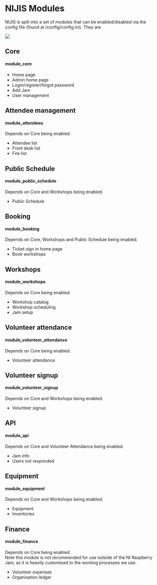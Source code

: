 # NIJIS Modules   

NIJIS is split into a set of modules that can be enabled/disabled via the config file (found at /config/config.ini). They are

![](images/NIJIS_modules_diagram.jpg)

## Core
#### module_core
 - Home page
 - Admin home page
 - Login/register/forgot password
 - Add Jam
 - User management

## Attendee management
#### module_attendees
Depends on Core being enabled.
 - Attendee list
 - Front desk list
 - Fire list

## Public Schedule
#### module_public_schedule
Depends on Core and Workshops being enabled.
 - Public Schedule

## Booking
#### module_booking
Depends on Core, Workshops and Public Schedule being enabled.
 - Ticket sign in home page
 - Book workshops

## Workshops
#### module_workshops
Depends on Core being enabled.
 - Workshop catalog
 - Workshop scheduling
 - Jam setup
 
 
## Volunteer attendance
#### module_volunteer_attendance
Depends on Core being enabled.
 - Volunteer attendance


## Volunteer signup
#### module_volunteer_signup
Depends on Core and Workshops being enabled.
 - Volunteer signup

## API
#### module_api
Depends on Core and Volunteer Attendance being enabled.
 - Jam info
 - Users not responded

## Equipment
#### module_equipment
Depends on Core and Workshops being enabled.
 - Equipment
 - Inventories
 
 
 ## Finance
 #### module_finance   
 Depends on Core being enabled.  
 Note this module is not recommended for use outside of the NI Raspberry Jam, as it is heavily customised to the working processes we use.   
 - Volunteer expenses
 - Organisation ledger